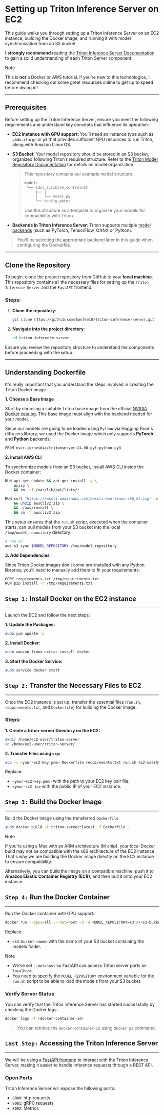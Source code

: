 # Setting up Triton Inference Server on EC2

This guide walks you through setting up a Triton Inference Server on an EC2 instance, building the Docker image, and running it with model synchronization from an S3 bucket.

I **strongly recommend** reading the [Triton Inference Server Documentation](https://docs.nvidia.com/deeplearning/triton-inference-server/user-guide/docs/) to gain a solid understanding of each Triton Server component.
> [!Note]
>
> This is **not** a Docker or AWS tutorial. If you’re new to this technologies, I recommend checking out some great resources online to get up to speed before diving in!

---
## Prerequisites 

Before setting up the Triton Inference Server, ensure you meet the following requirements and understand key concepts that influence its operation:

- **EC2 Instance with GPU support**: You’ll need an instance type such as `g4dn.xlarge` or `p3` that provides sufficient GPU resources to run Triton, along with Amazon Linux OS.

- **S3 Bucket**: Your model repository should be stored in an S3 bucket, organized following Triton’s required structure. Refer to the [Triton Model Repository Documentation](https://docs.nvidia.com/deeplearning/triton-inference-server/user-guide/docs/user_guide/model_repository.html) for details on model organization.

  > This repository contains our example model structure:
  >```bash
  >models
  >  └── sdxl_scribble_controlnet
  >      ├── 1
  >      │   └── model.py
  >      └── config.pbtxt
  >```
  > Use this structure as a template to organize your models for compatibility with Triton.

- **Backends in Triton Inference Server**: Triton supports multiple [model backends](https://github.com/triton-inference-server/backend) (such as PyTorch, TensorFlow, ONNX or Python).
> You'll be selecting the appropriate backend later in this guide when configuring the Dockerfile.

---
## Clone the Repository

To begin, clone the project repository from GitHub to your **local machine**. This repository contains all the necessary files for setting up the `Triton Inference Server` and the `FastAPI` frontend.

### Steps:

1. **Clone the repository**:
   ```bash
   git clone https://github.com/Sanfee18/triton-inference-server.git
   ```

2. **Navigate into the project directory**:
   ```bash
   cd triton-inference-server
   ```

Ensure you review the repository structure to understand the components before proceeding with the setup.

---
## Understanding Dockerfile

It's really important that you understand the steps involved in creating the Triton Docker image.

**1. Choose a Base Image**

Start by choosing a suitable Triton base image from the official [NVIDIA Docker catalog](https://catalog.ngc.nvidia.com/orgs/nvidia/containers/tritonserver/tags). This base image must align with the backend needed for your model.

Since our models are going to be loaded using `Python` via Hugging Face's diffusers library, we used the Docker image which only supports **PyTorch** and **Python** backends:
```bash
FROM nvcr.io/nvidia/tritonserver:24.08-pyt-python-py3
```

**2. Install AWS CLI**

To synchronize models from an S3 bucket, install AWS CLI inside the Docker container:

```bash
RUN apt-get update && apt-get install -y \
    unzip \
    && rm -rf /var/lib/apt/lists/*

RUN curl "https://awscli.amazonaws.com/awscli-exe-linux-x86_64.zip" -o "awscliv2.zip" \
    && unzip awscliv2.zip \
    && ./aws/install \
    && rm -f awscliv2.zip
```

This setup ensures that the `run.sh` script, executed when the container starts, can pull models from your S3 bucket into the local `/tmp/model_repository` directory:

```bash
# run.sh
aws s3 sync $MODEL_REPOSITORY /tmp/model_repository
```

**3. Add Dependencies**

Since Triton Docker images don’t come pre-installed with any Python libraries, you’ll need to manually add them to fit your requirements:

```bash
COPY requirements.txt /tmp/requirements.txt
RUN pip install -r /tmp/requirements.txt
```

## `Step 1:` Install Docker on the EC2 instance
---

Launch the EC2 and follow the next steps:

**1. Update the Packages:**

```bash
sudo yum update -y
```

**2. Install Docker:**

```bash
sudo amazon-linux-extras install docker
```

**3. Start the Docker Service:**

```bash
sudo service docker start
```

## `Step 2:` Transfer the Necessary Files to EC2
---

Once the EC2 instance is set up, transfer the essential files (`run.sh`, `requirements.txt`, and `Dockerfile`) for building the Docker image.

### Steps:

**1. Create a triton-server Directory on the EC2:**

```bash
mkdir /home/ec2-user/triton-server
cd /home/ec2-user/triton-server/
```

**2. Transfer Files using `scp`:**

```bash
scp -i <your-ec2-key.pem> Dockerfile requirements.txt run.sh ec2-user@<your-ec2-ip>:/home/ec2-user/triton-server
```
Replace:
- `<your-ec2-key.pem>` with the path to your EC2 key pair file.
- `<your-ec2-ip>` with the public IP of your EC2 instance.

## `Step 3:` Build the Docker Image
---

Build the Docker image using the transferred `Dockerfile`:

```bash
sudo docker build -t triton-server:latest -f Dockerfile .
```
> [!Note]
>
> If you're using a Mac with an ARM architecture (M chip), your local Docker build may not be compatible with the x86 architecture of the EC2 instance. That's why we are building the Docker image directly on the EC2 instance to ensure compatibility.

Alternatively, you can build the image on a compatible machine, push it to **Amazon Elastic Container Registry (ECR)**, and then pull it onto your EC2 instance.

## `Step 4:` Run the Docker Container
---

Run the Docker container with GPU support:

```bash
docker run --gpus=all ---net=host -d -e MODEL_REPOSITORY=s3://<s3-bucket-name>/models triton-server:latest
```
Replace:
- `<s3-bucket-name>` with the name of your S3 bucket containing the models folder.

> [!Note]
>
> - We've set `--net=host` so FastAPI can access Triton server ports on `localhost`.
> - You need to specify the `MODEL_REPOSITORY` environment variable for the `run.sh` script to be able to load the models from your S3 bucket.

### Verify Server Status

You can verify that the Triton Inference Server has started successfully by checking the Docker logs:
```bash
docker logs -f <docker-container-id>
```
> You can retrieve the `docker-container-id` using `docker ps` command.

## `Last Step:` Accessing the Triton Inference Server
---

We will be using a [FastAPI frontend](fastapi-triton/) to interact with the Triton Inference Server, making it easier to handle inference requests through a REST API.

### Open Ports

Triton Inference Server will expose the following ports:
- `8000`: http requests
- `8001`: gRPC requests
- `8002`: Metrics
